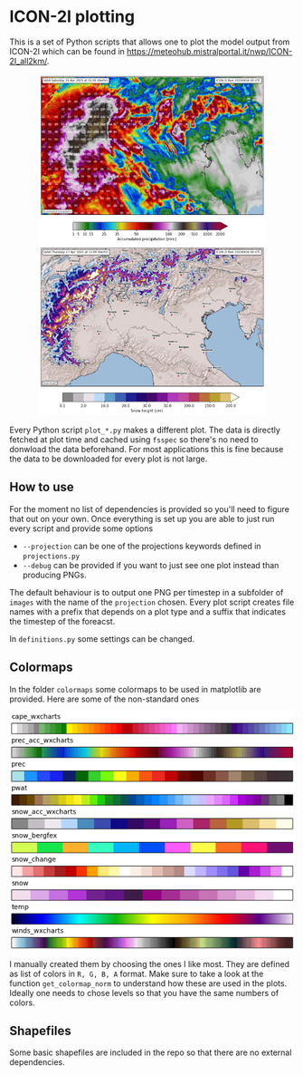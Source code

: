 # ICON-2I plotting
This is a set of Python scripts that allows one to plot the model output from ICON-2I which can be found in https://meteohub.mistralportal.it/nwp/ICON-2I_all2km/.

<center>
<img src="example_img/precip_acc_072.png" height=300>
<img src="example_img/h_snow_034.png" height=300>
</center>

Every Python script `plot_*.py` makes a different plot.
The data is directly fetched at plot time and cached using `fsspec` so there's no need to donwload the data beforehand. 
For most applications this is fine because the data to be downloaded for every plot is not large. 

## How to use
For the moment no list of dependencies is provided so you'll need to figure that out on your own.
Once everything is set up you are able to just run every script and provide some options

- `--projection` can be one of the projections keywords defined in `projections.py`
- `--debug` can be provided if you want to just see one plot instead than producing PNGs.

The default behaviour is to output one PNG per timestep in a subfolder of `images` with the name of the `projection` chosen. 
Every plot script creates file names with a prefix that depends on a plot type and a suffix that indicates the timestep of the foreacst.

In `definitions.py` some settings can be changed.

## Colormaps
In the folder `colormaps` some colormaps to be used in matplotlib are provided. Here are some of the non-standard ones

![alt text](example_img/cmaps.png "Colormaps")

I manually created them by choosing the ones I like most. 
They are defined as list of colors in `R, G, B, A` format.
Make sure to take a look at the function `get_colormap_norm` to understand how these are used in the plots. Ideally one needs to chose levels so that you have the same numbers of colors.

## Shapefiles
Some basic shapefiles are included in the repo so that there are no external dependencies.

